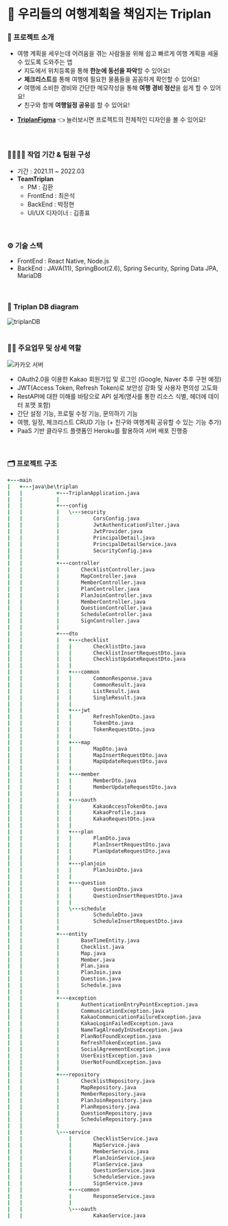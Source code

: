 # 🛫 우리들의 여행계획을 책임지는 Triplan

### 🔎 프로젝트 소개
* 여행 계획을 세우는데 어려움을 겪는 사람들을 위해 쉽고 빠르게 여행 계획을 세울 수 있도록 도와주는 앱<br>
  ✔ 지도에서 위치등록을 통해 **한눈에 동선을 파악**할 수 있어요!<br>
  ✔ **체크리스트**를 통해 여행에 필요한 물품들을 꼼꼼하게 확인할 수 있어요!<br>
  ✔ 여행에 소비한 경비와 간단한 메모작성을 통해 **여행 경비 정산**을 쉽게 할 수 있어요!<br>
  ✔ 친구와 함께 **여행일정 공유**를 할 수 있어요!<br>
  
* **[TriplanFigma](https://www.figma.com/file/PrBkB1681e36HTfxL7NacJ/Trip-Planner?node-id=0%3A1)** 👈 눌러보시면 프로젝트의 전체적인 디자인을 볼 수 있어요!
<br>

### 👨‍👨‍👦‍👦 작업 기간 & 팀원 구성
* 기간 : 2021.11 ~ 2022.03
* **TeamTriplan**
  * PM : 김환
  * FrontEnd : 최은석
  * BackEnd : 박정현
  * UI/UX 디자이너 : 김종표
<br>

### ⚙ 기술 스택
* FrontEnd : React Native, Node.js
* BackEnd : JAVA(11), SpringBoot(2.6), Spring Security, Spring Data JPA, MariaDB 
<br>

### 💾 Triplan DB diagram
![triplanDB](https://user-images.githubusercontent.com/88026773/154690467-be5a4780-09ec-4007-9419-04a124951226.PNG)
<br>
<br>
### 👩‍🔧 주요업무 및 상세 역할
![카카오 서버](https://user-images.githubusercontent.com/88026773/148561323-ce041d13-61ca-4830-8cc5-b6431eafe1a0.PNG)
* OAuth2.0을 이용한 Kakao 회원가입 및 로그인 (Google, Naver 추후 구현 예정)
* JWT(Access Token, Refresh Token)로 보안성 강화 및 사용자 편의성 고도화
* RestAPI에 대한 이해를 바탕으로 API 설계(명사를 통한 리소스 식별, 헤더에 데이터 포맷 포함)
* 간단 설정 기능, 프로필 수정 기능, 문의하기 기능
* 여행, 일정, 체크리스트 CRUD 기능 (+ 친구와 여행계획 공유할 수 있는 기능 추가)
* PaaS 기반 클라우드 플랫폼인 Heroku를 활용하여 서버 배포 진행중
<br>

### 🗂 프로젝트 구조
```j
+---main
|   +---java\be\triplan
|   |           +---TriplanApplication.java
|   |           |
|   |           +---config
|   |           |   \---security
|   |           |           CorsConfig.java
|   |           |           JwtAuthenticationFilter.java
|   |           |           JwtProvider.java
|   |           |           PrincipalDetail.java
|   |           |           PrincipalDetailService.java
|   |           |           SecurityConfig.java
|   |           |   
|   |           +---controller
|   |           |       ChecklistController.java
|   |           |       MapController.java
|   |           |       MemberController.java
|   |           |       PlanController.java
|   |           |       PlanJoinController.java
|   |           |       MemberController.java
|   |           |       QuestionController.java
|   |           |       ScheduleController.java
|   |           |       SignController.java
|   |           |
|   |           +---dto
|   |           |   +---checklist
|   |           |   |       ChecklistDto.java
|   |           |   |       ChecklistInsertRequestDto.java
|   |           |   |       ChecklistUpdateRequestDto.java
|   |           |   |
|   |           |   +---common
|   |           |   |       CommonResponse.java
|   |           |   |       CommonResult.java
|   |           |   |       ListResult.java
|   |           |   |       SingleResult.java
|   |           |   |
|   |           |   +---jwt
|   |           |   |       RefreshTokenDto.java
|   |           |   |       TokenDto.java
|   |           |   |       TokenRequestDto.java
|   |           |   |
|   |           |   +---map
|   |           |   |       MapDto.java
|   |           |   |       MapInsertRequestDto.java
|   |           |   |       MapUpdateRequestDto.java
|   |           |   |
|   |           |   +---member
|   |           |   |       MemberDto.java
|   |           |   |       MemberUpdateRequestDto.java
|   |           |   |
|   |           |   +---oauth
|   |           |   |       KakaoAccessTokenDto.java
|   |           |   |       KakaoProfile.java
|   |           |   |       KakaoRequestDto.java
|   |           |   |
|   |           |   +---plan
|   |           |   |       PlanDto.java
|   |           |   |       PlanInsertRequestDto.java
|   |           |   |       PlanUpdateRequestDto.java
|   |           |   |
|   |           |   +---planjoin
|   |           |   |       PlanJoinDto.java
|   |           |   |
|   |           |   +---question
|   |           |   |       QuestionDto.java
|   |           |   |       QuestionInsertRequestDto.java
|   |           |   |
|   |           |   \---schedule
|   |           |           ScheduleDto.java
|   |           |           ScheduleInsertRequestDto.java
|   |           |   
|   |           +---entity
|   |           |       BaseTimeEntity.java
|   |           |       Checklist.java
|   |           |       Map.java
|   |           |       Member.java
|   |           |       Plan.java
|   |           |       PlanJoin.java
|   |           |       Question.java
|   |           |       Schedule.java
|   |           |   
|   |           +---exception
|   |           |       AuthenticationEntryPointException.java
|   |           |       CommunicationException.java
|   |           |       KakaoCommunicationFailureException.java
|   |           |       KakaoLoginFailedException.java
|   |           |       NameTagAlreadyInUseException.java
|   |           |       PlanNotFoundException.java
|   |           |       RefreshTokenException.java
|   |           |       SocialAgreementException.java
|   |           |       UserExistException.java
|   |           |       UserNotFoundException.java
|   |           |   
|   |           +---repository
|   |           |       ChecklistRepository.java
|   |           |       MapRepository.java
|   |           |       MemberRepository.java
|   |           |       PlanJoinRepository.java
|   |           |       PlanRepository.java
|   |           |       QuestionRepository.java
|   |           |       ScheduleRepository.java
|   |           |
|   |           \---service
|   |               |       ChecklistService.java
|   |               |       MapService.java
|   |               |       MemberService.java
|   |               |       PlanJoinService.java
|   |               |       PlanService.java
|   |               |       QuestionService.java
|   |               |       ScheduleService.java
|   |               |       SignService.java
|   |               +---common
|   |               |       ResponseService.java
|   |               |
|   |               \---oauth
|   |                       KakaoService.java 
```
<br>

<!--
![흐름_1119](https://user-images.githubusercontent.com/88026773/144074483-6344ffc6-d26b-4465-8b20-d6f3baebf541.PNG)
### 🎮 Triplan 주요 기능
#### 1. 카카오 회원가입 및 로그인
![카카오 서버](https://user-images.githubusercontent.com/88026773/148561323-ce041d13-61ca-4830-8cc5-b6431eafe1a0.PNG)
<p align="center">[그림1] 카카오 회원가입 및 로그인 동작방식</p>
#### 2. 내 여행일정 친구에게 공유하기

### 💡 프로젝트를 통해 느낀 점
* API 조회 성능을 튜닝하여 실무에서 성능을 최적화 할 수 있는 방법을 더 고민해봐야 할 것 같다.
* 복잡한 대용량 데이터를 다룰 때 성능을 최적화하고, 동시에 유지보수하기 쉬운 애플리케이션이 무엇인가 고민
* JPA를 사용할 때 동적 쿼리와 복잡한 쿼리 문제를 해결하기 위해 Querydsl에 대해 공부 필요할듯
* 실무에서 사용하는 AWS 기반의 프로젝트의 배포 환경 및 인프라 구축하는법 공부
--!>
